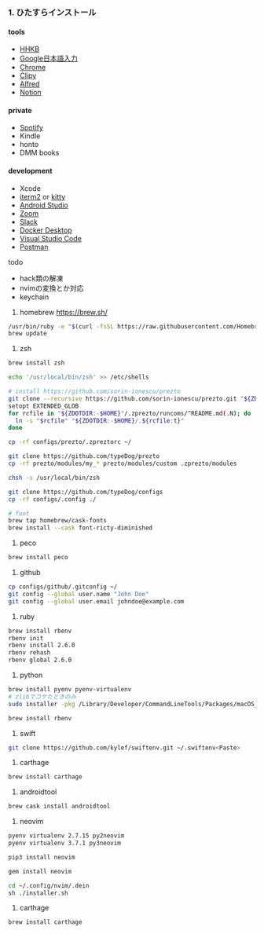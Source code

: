 ### 1. ひたすらインストール
#### tools
  * [HHKB](https://www.pfu.fujitsu.com/hhkeyboard/macdownload.html)
  * [Google日本語入力](https://www.google.co.jp/ime/)
  * [Chrome](https://www.google.com/intl/ja_ALL/chrome/)
  * [Clipy](https://clipy-app.com/)
  * [Alfred](https://www.alfredapp.com/)
  * [Notion](https://www.notion.so/desktop)

#### private
  * [Spotify](https://www.spotify.com/jp/download/mac/)
  * Kindle
  * honto
  * DMM books

#### development
  * Xcode
  * [iterm2](https://www.iterm2.com/) or [kitty](https://sw.kovidgoyal.net/kitty/)
  * [Android Studio](https://developer.android.com/studio/?hl=ja)
  * [Zoom](https://zoom.us/download)
  * [Slack](https://slack.com/intl/ja-jp/downloads/mac)
  * [Docker Desktop](https://hub.docker.com/editions/community/docker-ce-desktop-mac/)
  * [Visual Studio Code](https://code.visualstudio.com/download)
  * [Postman](https://www.postman.com/downloads/)

todo
- hack類の解凍
- nvimの変換とか対応
- keychain



1. homebrew
https://brew.sh/
```sh
/usr/bin/ruby -e "$(curl -fsSL https://raw.githubusercontent.com/Homebrew/install/master/install)"
brew update
```

1. zsh
```sh
brew install zsh

echo '/usr/local/bin/zsh' >> /etc/shells

# install https://github.com/sorin-ionescu/prezto
git clone --recursive https://github.com/sorin-ionescu/prezto.git "${ZDOTDIR:-$HOME}/.zprezto"
setopt EXTENDED_GLOB
for rcfile in "${ZDOTDIR:-$HOME}"/.zprezto/runcoms/^README.md(.N); do
  ln -s "$rcfile" "${ZDOTDIR:-$HOME}/.${rcfile:t}"
done

cp -rf configs/prezto/.zpreztorc ~/

git clone https://github.com/typeDog/prezto
cp -rf prezto/modules/my_* prezto/modules/custom .zprezto/modules

chsh -s /usr/local/bin/zsh

git clone https://github.com/typeDog/configs
cp -rf configs/.config ./

# font
brew tap homebrew/cask-fonts
brew install --cask font-ricty-diminished
```

1. peco
```sh
brew install peco
```

1. github
```sh
cp configs/github/.gitconfig ~/
git config --global user.name "John Doe"
git config --global user.email johndoe@example.com
```

1. ruby
```sh
brew install rbenv
rbenv init
rbenv install 2.6.0
rbenv rehash
rbenv global 2.6.0
```

1. python
```sh
brew install pyenv pyenv-virtualenv
# zlibでコケたときのみ
sudo installer -pkg /Library/Developer/CommandLineTools/Packages/macOS_SDK_headers_for_macOS_10.14.pkg -target /

brew install rbenv
```

1. swift
```sh
git clone https://github.com/kylef/swiftenv.git ~/.swiftenv<Paste>

```

1. carthage
```sh
brew install carthage
```

1. androidtool
```sh
brew cask install androidtool
```

1. neovim
```sh
pyenv virtualenv 2.7.15 py2neovim
pyenv virtualenv 3.7.1 py3neovim

pip3 install neovim

gem install neovim

cd ~/.config/nvim/.dein
sh ./installer.sh
```

1. carthage
```sh
brew install carthage
```
